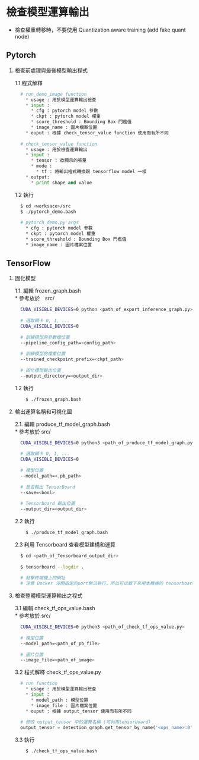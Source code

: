 # 檢查模型運算輸出

* 檢查權重轉移時，不要使用 Quantization aware training (add fake quant node)

## Pytorch  

1. 檢查前處理與最後模型輸出程式  

    1.1 程式解釋   
    ```python
      # run_demo_image function
        * usage : 用於模型運算輸出檢查
        * input :
          * cfg : pytorch model 參數
          * ckpt : pytorch model 權重
          * score_threshold : Bounding Box 門檻值
          * image_name : 圖片檔案位置
        * ouput : 根據 check_tensor_value function 使用而有所不同
      
      # check_tensor_value function
        * usage : 用於檢查運算輸出
        * input : 
          * tensor : 欲顯示的張量
          * mode : 
            * tf : 將輸出格式轉換跟 tensorflow model 一樣
        * output:
          * print shape and value 
    ```  
    
    1.2 執行  
    ```bash
      $ cd <worksace>/src
      $ ./pytorch_demo.bash
      
      # pytorch_demo.py args
        * cfg : pytorch model 參數
        * ckpt : pytorch model 權重
        * score_threshold : Bounding Box 門檻值
        * image_name : 圖片檔案位置
    ```
    
## TensorFlow  

1. 固化模型  

    1.1. 編輯 frozen_graph.bash  
        * 參考放於　src/
    ```bash
      CUDA_VISIBLE_DEVICES=0 python <path_of_export_inference_graph.py>
        
      # 選取顯卡 0, 1, ...
      CUDA_VISIBLE_DEVICES=0
      
      # 訓練模型的參數檔位置
      --pipeline_config_path=<config_path>
        
      # 訓練模型的權重位置
      --trained_checkpoint_prefix=<ckpt_path>
        
      # 固化模型輸出位置
      --output_directory=<output_dir>
    ```
    
    1.2 執行　　
    ```bash
        $ ./frozen_graph.bash
    ```   
    
2. 輸出運算名稱和可視化圖  

    2.1. 編輯 produce_tf_model_graph.bash  
        * 參考放於 src/
    ```bash
      CUDA_VISIBLE_DEVICES=0 python3 <path_of_produce_tf_model_graph.py>
      
      # 選取顯卡 0, 1, ...
      CUDA_VISIBLE_DEVICES=0
      
      # 模型位置
      --model_path=<.pb_path>
      
      # 是否輸出 TensorBoard
      --save=<bool>
      
      # Tensorboard 輸出位置
      --output_dir=<output_dir>
    ```  
    
    2.2 執行　　
    ```bash
        $ ./produce_tf_model_graph.bash
    ```   
    
    2.3 利用 Tensorboard 查看模型建構和運算
    
    ```bash
      $ cd <path_of_Tensorboard_output_dir>
      
      $ tensorboard --logdir .
      
      # 點擊終端機上的網址
      # 注意 Docker 沒開指定的port無法執行，所以可以載下來用本機端的 tensorboard 觀看
    ```
    
3. 檢查整體模型運算輸出之程式  

    3.1 編輯 check_tf_ops_value.bash  
        * 參考放於 src/
    ```bash
      CUDA_VISIBLE_DEVICES=0 python3 <path_of_check_tf_ops_value.py>
      
      # 模型位置
      --model_path=<path_of_pb_file>
      
      # 圖片位置
      --image_file=<path_of_image>
    
    ```  
    
    3.2 程式解釋 check_tf_ops_value.py  
    
    ```python
      # run function
        * usage : 用於模型運算輸出檢查
        * input :
          * model_path : 模型位置
          * image_file : 圖片檔案位置
        * ouput : 根據 output_tensor 使用而有所不同
      
      # 修改 output_tensor 中的運算名稱 (可利用tensorboard)
      output_tensor = detection_graph.get_tensor_by_name('<ops_name>:0')
    ```  
    
    3.3 執行　　
    ```bash
        $ ./check_tf_ops_value.bash
    ``` 



